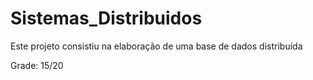 # Sistemas_Distribuidos
Este projeto consistiu na elaboração de uma base de dados distribuída 

Grade: 15/20
